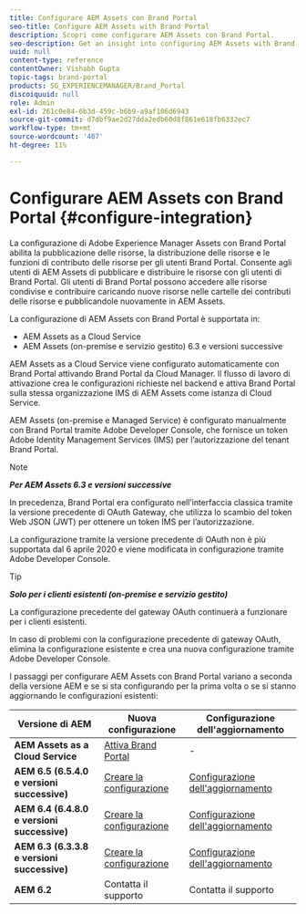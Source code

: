 ```yaml
---
title: Configurare AEM Assets con Brand Portal
seo-title: Configure AEM Assets with Brand Portal
description: Scopri come configurare AEM Assets con Brand Portal.
seo-description: Get an insight into configuring AEM Assets with Brand Portal.
uuid: null
content-type: reference
contentOwner: Vishabh Gupta
topic-tags: brand-portal
products: SG_EXPERIENCEMANAGER/Brand_Portal
discoiquuid: null
role: Admin
exl-id: 261c0e84-6b3d-459c-b6b9-a9af106d6943
source-git-commit: d7dbf9ae2d27dda2edb60d8f861e618fb6332ec7
workflow-type: tm+mt
source-wordcount: '407'
ht-degree: 11%

---
```


# Configurare AEM Assets con Brand Portal {#configure-integration}

La configurazione di Adobe Experience Manager Assets con Brand Portal abilita la pubblicazione delle risorse, la distribuzione delle risorse e le funzioni di contributo delle risorse per gli utenti Brand Portal. Consente agli utenti di AEM Assets di pubblicare e distribuire le risorse con gli utenti di Brand Portal. Gli utenti di Brand Portal possono accedere alle risorse condivise e contribuire caricando nuove risorse nelle cartelle dei contributi delle risorse e pubblicandole nuovamente in AEM Assets.

La configurazione di AEM Assets con Brand Portal è supportata in:

* AEM Assets as a Cloud Service
* AEM Assets (on-premise e servizio gestito) 6.3 e versioni successive

AEM Assets as a Cloud Service viene configurato automaticamente con Brand Portal attivando Brand Portal da Cloud Manager. Il flusso di lavoro di attivazione crea le configurazioni richieste nel backend e attiva Brand Portal sulla stessa organizzazione IMS di AEM Assets come istanza di Cloud Service.

AEM Assets (on-premise e Managed Service) è configurato manualmente con Brand Portal tramite Adobe Developer Console, che fornisce un token Adobe Identity Management Services (IMS) per l’autorizzazione del tenant Brand Portal.

>[!NOTE]
>
>***Per AEM Assets 6.3 e versioni successive***
>
>In precedenza, Brand Portal era configurato nell’interfaccia classica tramite la versione precedente di OAuth Gateway, che utilizza lo scambio del token Web JSON (JWT) per ottenere un token IMS per l’autorizzazione.
>
>La configurazione tramite la versione precedente di OAuth non è più supportata dal 6 aprile 2020 e viene modificata in configurazione tramite Adobe Developer Console.


>[!TIP]
>
>***Solo per i clienti esistenti (on-premise e servizio gestito)***
>
>La configurazione precedente del gateway OAuth continuerà a funzionare per i clienti esistenti.
>
>In caso di problemi con la configurazione precedente di gateway OAuth, elimina la configurazione esistente e crea una nuova configurazione tramite Adobe Developer Console.

I passaggi per configurare AEM Assets con Brand Portal variano a seconda della versione AEM e se si sta configurando per la prima volta o se si stanno aggiornando le configurazioni esistenti:

| **Versione di AEM** | **Nuova configurazione** | **Configurazione dell&#39;aggiornamento** |
|---|---|---|
| **AEM Assets as a Cloud Service** | [Attiva Brand Portal](https://experienceleague.adobe.com/docs/experience-manager-cloud-service/assets/brand-portal/configure-aem-assets-with-brand-portal.html) | - |
| **AEM 6.5 (6.5.4.0 e versioni successive)** | [Creare la configurazione](https://experienceleague.adobe.com/docs/experience-manager-65/assets/brandportal/configure-aem-assets-with-brand-portal.html) | [Configurazione dell&#39;aggiornamento](https://experienceleague.adobe.com/docs/experience-manager-65/assets/brandportal/configure-aem-assets-with-brand-portal.html#upgrade-integration-65) |
| **AEM 6.4 (6.4.8.0 e versioni successive)** | [Creare la configurazione](https://experienceleague.adobe.com/docs/experience-manager-64/assets/brandportal/configure-aem-assets-with-brand-portal.html) | [Configurazione dell&#39;aggiornamento](https://experienceleague.adobe.com/docs/experience-manager-64/assets/brandportal/configure-aem-assets-with-brand-portal.html#upgrade-integration-64) |
| **AEM 6.3 (6.3.3.8 e versioni successive)** | [Creare la configurazione](https://helpx.adobe.com/it/experience-manager/6-3/assets/using/brand-portal-configuring-integration.html) | [Configurazione dell&#39;aggiornamento](https://helpx.adobe.com/it/experience-manager/6-3/assets/using/brand-portal-configuring-integration.html#Upgradeconfiguration) |
| **AEM 6.2** | Contatta il supporto | Contatta il supporto |
